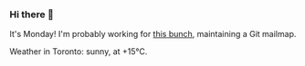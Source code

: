 ### Hi there :wave:

It's Monday! I'm probably working for [this bunch](https://github.com/kohofinancial), maintaining a Git mailmap.

Weather in Toronto: sunny, at +15°C.
